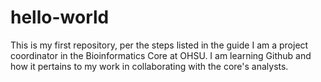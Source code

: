 # hello-world
This is my first repository, per the steps listed in the guide
I am a project coordinator in the Bioinformatics Core at OHSU.  I am learning Github and how it pertains to my work in collaborating with the core's analysts.
